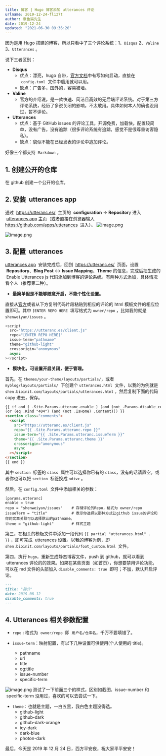```yaml
---
title: 博客 | Hugo 博客添加 utterances 评论
urlname: 2019-12-24-fl1z7t
author: 章鱼猫先生
date: 2019-12-24
updated: "2021-06-30 09:36:20"
---
```


因为是用 Hugo 搭建的博客，所以只看中了三个评论系统：1、`Disqus` 2、`Valine` 3、`Utterances` 。

说下三者区别：

- **Disqus**
  - 优点：漂亮，hugo 自带，[官方文档](https://gohugo.io/templates/internal/#configure-disqus)中有写如何启动，直接在  `config.toml`  文件中启用就可以用。
  - 缺点：广告多，国外的，容易被墙。
- **Valine**
  - 官方的介绍说，是一款快速、简洁且高效的无后端评论系统。对于第三方评论系统，经历了多说关闭的影响，不太敢用。具体如何本人的确也没用过，暂不评论。
- **Utterances**
  - 优点：基于 GitHub issues 的评论工具，开源免费，加载快，配置较简单，没有广告，没有追踪（很多评论系统有追踪，感觉不是很尊重访客隐私）。
  - 缺点：貌似不能在已经发表的评论中追加评论。

好像三个都支持  `Markdown` 。

## 1. 创建公开的仓库

在 github 创建一个公开的仓库。

## 2. 安装  utterances app

通过  <https://utteranc.es/>  主页的  **configuration** → **Repositor**y 进入  [utterances app](https://github.com/apps/utterances) 主页（或者直接在浏览器输入 <https://github.com/apps/utterances>  进入）。
![image.png](https://shub-1251708715.cos.ap-guangzhou.myqcloud.com/elog-cookbook-img/FuCkrtvI1-zBLzCECrT91VoEYLUU.png)

![image.png](https://shub-1251708715.cos.ap-guangzhou.myqcloud.com/elog-cookbook-img/FnP4D9vPS1vyALutwPDvxJjHlgsQ.png)

## 3. 配置  utterances

[utterances app](https://github.com/apps/utterances)  安装完成后，回到  <https://utteranc.es/>  页面，设置  **Repository**、**Blog Post** ↔️ **Issue Mapping**、**Theme** 的信息，完成后把生成的  Enable Utterances js 代码添加到博客的评论系统。有两种方式添加，具体情况看个人（推荐第二种）。

- **最简单但是不能够随意开启，不能个性化设置。**

直接从[官方](https://utteranc.es/)或者从下方复制代码片段粘贴到相应的评论的 html 模板文件的相应位置即可。其中 `[ENTER REPO HERE`  填写格式为 `owner/repo` ，比如我的就是 `shenweiyan/issues` 。

```javascript
<script
  src="https://utteranc.es/client.js"
  repo="[ENTER REPO HERE]"
  issue-term="pathname"
  theme="github-light"
  crossorigin="anonymous"
  async
></script>
```

- **模块化，可设置开启关闭，便于管理。**

首先，在 `themes/your-theme/layouts/partials/`，或者 `myblog/layouts/partials/`  下创建个 `utterances.html`  文件，以我的为例就是 `shen.bioinit.com/layouts/partials/utterances.html` ，然后复制下面的代码 copy 进去，保存。

```html
{{ if and ( .Site.Params.utteranc.enable ) (and (not .Params.disable_comments)
(or (eq .Kind "404") (and (not .IsHome) .Content))) }}
<section class="comments">
  <script
    src="https://utteranc.es/client.js"
    repo="{{ .Site.Params.utteranc.repo }}"
    issue-term="{{ .Site.Params.utteranc.issueTerm }}"
    theme="{{ .Site.Params.utteranc.theme }}"
    crossorigin="anonymous"
    async
  ></script>
</section>
{{ end }}
```

其中 `section`  标签的 `class`  属性可以选择你已有的 `class`，没有的话请置空。或者你也可以把 `section`  标签换成 `<div>` 。

然后，在 `config.toml`  文件中添加相关的参数：

    [params.utteranc]
    enable = true
    repo = "shenweiyan/issues"    # 存储评论的Repo，格式为 owner/repo
    issueTerm = "title"           # 表示你选择以那种方式让github issue的评论和你的文章关联可以选择默认的pathname。
    theme = "github-light"        # 样式主题

第三，在相关的模板文件中添加一段代码 `{{ partial "utterances.html" . }}` ，即可完成  utterances 设置。以我的博客为例，即 `shen.bioinit.com/layouts/partials/foot_custom.html`  文件。

第四，执行 `hugo`，重新生成静态博客文件，push 到 github，就可以看到  utterances 评论的的效果。如果在某些页面（如首页），你想要禁用评论功能，可以在 md 文件的头部加入 `disable_comments: true`  即可；不加，默认开启评论。

```markdown
---
title: "简介"
date: 2019-08-12
disable_comments: true
---
```

## 4. Utterances 相关参数配置

- `repo` : 格式为  `owner/repo`  即  `用户名/仓库名`，千万不要填错了。

- `issue-term`：映射配置，有以下几种设置可供使用(个人使用的 title)。
  - pathname
  - url
  - title
  - og:title
  - issue-number
  - specific-term

![image.png](https://shub-1251708715.cos.ap-guangzhou.myqcloud.com/elog-cookbook-img/FlxYwt4DuBv2e23gqznf1WWeVWcs.png)
测试了一下前面三个的样式，区别如截图，issue-number 和  specific-term 没用过，喜欢的可以去尝试一下。

- `theme`：也就是主题，一白五黑，我白色主题没得选。
  - github-light
  - github-dark
  - github-dark-orange
  - icy-dark
  - dark-blue
  - photon-dark

最后，今天是 2019 年 12 月 24 日，西方平安夜，祝大家平平安安！
